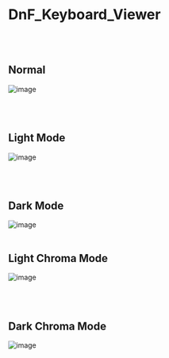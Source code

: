 # DnF_Keyboard_Viewer
<br/><br/>
## Normal

![image](https://github.com/user-attachments/assets/961c0a50-2d34-4e9b-a54d-e43abe768ab1)

<br/>
<br/>

## Light Mode
![image](https://github.com/user-attachments/assets/f5089132-26cb-4222-bcb7-3390c62e1e1e)

<br/>
<br/>

## Dark Mode
![image](https://github.com/user-attachments/assets/62703c66-bfa4-4338-ba31-2326049c7605)
<br/>
<br/>

## Light Chroma Mode
![image](https://github.com/user-attachments/assets/77b6e925-18ff-4aa8-8684-7554990d874e)

<br/>
<br/>

## Dark Chroma Mode
![image](https://github.com/user-attachments/assets/413ebc5a-dec8-4c38-999f-da60a6b8668c)
